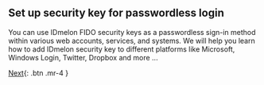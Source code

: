 ## Set up security key for passwordless login

You can use IDmelon FIDO security keys as a passwordless sign-in method within various web accounts, services, and systems.
We will help you learn how to add IDmelon security key to different platforms like Microsoft, Windows Login, Twitter, Dropbox and more ...


[Next](http://example.com/){: .btn .mr-4 }

